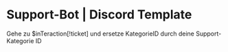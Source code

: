 # Support-Bot | Discord Template

Gehe zu $inTeraction[!ticket]
und ersetze KategorieID durch deine Support-Kategorie ID
